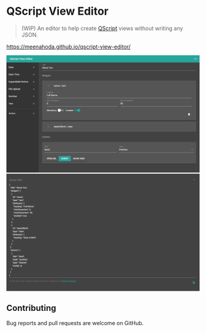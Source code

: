# QScript View Editor

> (WIP) An editor to help create [QScript](https://github.com/wmfs/qscript) views without writing any JSON.

https://meenahoda.github.io/qscript-view-editor/

![Editor Screenshot](examples/editor.PNG?raw=true)
![Preview Screenshot](examples/preview.PNG?raw=true)

## Contributing

Bug reports and pull requests are welcome on GitHub.
